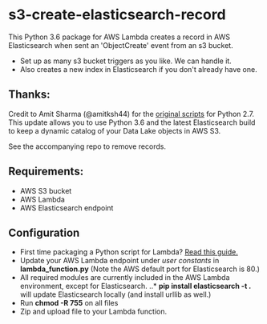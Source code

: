 # s3-create-elasticsearch-record
This Python 3.6 package for AWS Lambda creates a record in AWS Elasticsearch when sent an 'ObjectCreate' event from an s3 bucket. 
* Set up as many s3 bucket triggers as you like. We can handle it.
* Also creates a new index in Elasticsearch if you don't already have one.


## Thanks:
Credit to Amit Sharma (@amitksh44) for the [original scripts](https://aws.amazon.com/blogs/database/indexing-metadata-in-amazon-elasticsearch-service-using-aws-lambda-and-python/) for Python 2.7.  This update allows you to use Python 3.6 and the latest Elasticsearch build to keep a dynamic catalog of your Data Lake objects in AWS S3.  

See the accompanying repo to remove records.

## Requirements:
* AWS S3 bucket
* AWS Lambda 
* AWS Elasticsearch endpoint

## Configuration 
* First time packaging a Python script for Lambda?  [Read this guide.](https://aws.amazon.com/premiumsupport/knowledge-center/build-python-lambda-deployment-package/)
* Update your AWS Lambda endpoint under *user constants* in **lambda_function.py** (Note the AWS default port for Elasticsearch is 80.)
* All required modules are currently included in the AWS Lambda environment, except for Elasticsearch. 
..* **pip install elasticsearch -t .** will update Elasticsearch locally (and install urllib as well.)
* Run **chmod -R 755** on all files
* Zip and upload file to your Lambda function.
